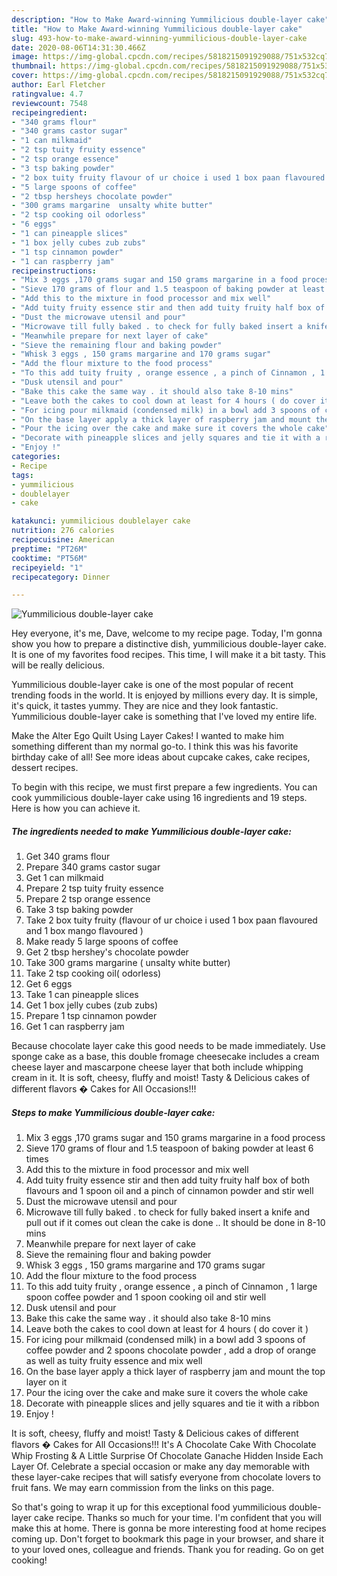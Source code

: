 ```yaml
---
description: "How to Make Award-winning Yummilicious double-layer cake"
title: "How to Make Award-winning Yummilicious double-layer cake"
slug: 493-how-to-make-award-winning-yummilicious-double-layer-cake
date: 2020-08-06T14:31:30.466Z
image: https://img-global.cpcdn.com/recipes/5818215091929088/751x532cq70/yummilicious-double-layer-cake-recipe-main-photo.jpg
thumbnail: https://img-global.cpcdn.com/recipes/5818215091929088/751x532cq70/yummilicious-double-layer-cake-recipe-main-photo.jpg
cover: https://img-global.cpcdn.com/recipes/5818215091929088/751x532cq70/yummilicious-double-layer-cake-recipe-main-photo.jpg
author: Earl Fletcher
ratingvalue: 4.7
reviewcount: 7548
recipeingredient:
- "340 grams flour"
- "340 grams castor sugar"
- "1 can milkmaid"
- "2 tsp tuity fruity essence"
- "2 tsp orange essence"
- "3 tsp baking powder"
- "2 box tuity fruity flavour of ur choice i used 1 box paan flavoured and 1 box mango flavoured "
- "5 large spoons of coffee"
- "2 tbsp hersheys chocolate powder"
- "300 grams margarine  unsalty white butter"
- "2 tsp cooking oil odorless"
- "6 eggs"
- "1 can pineapple slices"
- "1 box jelly cubes zub zubs"
- "1 tsp cinnamon powder"
- "1 can raspberry jam"
recipeinstructions:
- "Mix 3 eggs ,170 grams sugar and 150 grams margarine in a food process"
- "Sieve 170 grams of flour and 1.5 teaspoon of baking powder at least 6 times"
- "Add this to the mixture in food processor and mix well"
- "Add tuity fruity essence stir and then add tuity fruity half box of both flavours and 1 spoon oil and a pinch of cinnamon powder and stir well"
- "Dust the microwave utensil and pour"
- "Microwave till fully baked . to check for fully baked insert a knife and pull out if it comes out clean the cake is done .. It should be done in 8-10 mins"
- "Meanwhile prepare for next layer of cake"
- "Sieve the remaining flour and baking powder"
- "Whisk 3 eggs , 150 grams margarine and 170 grams sugar"
- "Add the flour mixture to the food process"
- "To this add tuity fruity , orange essence , a pinch of Cinnamon , 1 large spoon coffee powder and 1 spoon cooking oil and stir well"
- "Dusk utensil and pour"
- "Bake this cake the same way . it should also take 8-10 mins"
- "Leave both the cakes to cool down at least for 4 hours ( do cover it )"
- "For icing pour milkmaid (condensed milk) in a bowl add 3 spoons of coffee powder and 2 spoons chocolate powder , add a drop of orange as well as tuity fruity essence and mix well"
- "On the base layer apply a thick layer of raspberry jam and mount the top layer on it"
- "Pour the icing over the cake and make sure it covers the whole cake"
- "Decorate with pineapple slices and jelly squares and tie it with a ribbon"
- "Enjoy !"
categories:
- Recipe
tags:
- yummilicious
- doublelayer
- cake

katakunci: yummilicious doublelayer cake 
nutrition: 276 calories
recipecuisine: American
preptime: "PT26M"
cooktime: "PT56M"
recipeyield: "1"
recipecategory: Dinner

---
```



![Yummilicious double-layer cake](https://img-global.cpcdn.com/recipes/5818215091929088/751x532cq70/yummilicious-double-layer-cake-recipe-main-photo.jpg)

Hey everyone, it's me, Dave, welcome to my recipe page. Today, I'm gonna show you how to prepare a distinctive dish, yummilicious double-layer cake. It is one of my favorites food recipes. This time, I will make it a bit tasty. This will be really delicious.

Yummilicious double-layer cake is one of the most popular of recent trending foods in the world. It is enjoyed by millions every day. It is simple, it's quick, it tastes yummy. They are nice and they look fantastic. Yummilicious double-layer cake is something that I've loved my entire life.

Make the Alter Ego Quilt Using Layer Cakes! I wanted to make him something different than my normal go-to. I think this was his favorite birthday cake of all! See more ideas about cupcake cakes, cake recipes, dessert recipes.


To begin with this recipe, we must first prepare a few ingredients. You can cook yummilicious double-layer cake using 16 ingredients and 19 steps. Here is how you can achieve it.

<!--inarticleads1-->

##### The ingredients needed to make Yummilicious double-layer cake:

1. Get 340 grams flour
1. Prepare 340 grams castor sugar
1. Get 1 can milkmaid
1. Prepare 2 tsp tuity fruity essence
1. Prepare 2 tsp orange essence
1. Take 3 tsp baking powder
1. Take 2 box tuity fruity (flavour of ur choice i used 1 box paan flavoured and 1 box mango flavoured )
1. Make ready 5 large spoons of coffee
1. Get 2 tbsp hershey&#39;s chocolate powder
1. Take 300 grams margarine ( unsalty white butter)
1. Take 2 tsp cooking oil( odorless)
1. Get 6 eggs
1. Take 1 can pineapple slices
1. Get 1 box jelly cubes (zub zubs)
1. Prepare 1 tsp cinnamon powder
1. Get 1 can raspberry jam


Because chocolate layer cake this good needs to be made immediately. Use sponge cake as a base, this double fromage cheesecake includes a cream cheese layer and mascarpone cheese layer that both include whipping cream in it. It is soft, cheesy, fluffy and moist! Tasty &amp; Delicious cakes of different flavors � Cakes for All Occasions!!! 

<!--inarticleads2-->

##### Steps to make Yummilicious double-layer cake:

1. Mix 3 eggs ,170 grams sugar and 150 grams margarine in a food process
1. Sieve 170 grams of flour and 1.5 teaspoon of baking powder at least 6 times
1. Add this to the mixture in food processor and mix well
1. Add tuity fruity essence stir and then add tuity fruity half box of both flavours and 1 spoon oil and a pinch of cinnamon powder and stir well
1. Dust the microwave utensil and pour
1. Microwave till fully baked . to check for fully baked insert a knife and pull out if it comes out clean the cake is done .. It should be done in 8-10 mins
1. Meanwhile prepare for next layer of cake
1. Sieve the remaining flour and baking powder
1. Whisk 3 eggs , 150 grams margarine and 170 grams sugar
1. Add the flour mixture to the food process
1. To this add tuity fruity , orange essence , a pinch of Cinnamon , 1 large spoon coffee powder and 1 spoon cooking oil and stir well
1. Dusk utensil and pour
1. Bake this cake the same way . it should also take 8-10 mins
1. Leave both the cakes to cool down at least for 4 hours ( do cover it )
1. For icing pour milkmaid (condensed milk) in a bowl add 3 spoons of coffee powder and 2 spoons chocolate powder , add a drop of orange as well as tuity fruity essence and mix well
1. On the base layer apply a thick layer of raspberry jam and mount the top layer on it
1. Pour the icing over the cake and make sure it covers the whole cake
1. Decorate with pineapple slices and jelly squares and tie it with a ribbon
1. Enjoy !


It is soft, cheesy, fluffy and moist! Tasty &amp; Delicious cakes of different flavors � Cakes for All Occasions!!! It&#39;s A Chocolate Cake With Chocolate Whip Frosting &amp; A Little Surprise Of Chocolate Ganache Hidden Inside Each Layer Of. Celebrate a special occasion or make any day memorable with these layer-cake recipes that will satisfy everyone from chocolate lovers to fruit fans. We may earn commission from the links on this page. 

So that's going to wrap it up for this exceptional food yummilicious double-layer cake recipe. Thanks so much for your time. I'm confident that you will make this at home. There is gonna be more interesting food at home recipes coming up. Don't forget to bookmark this page in your browser, and share it to your loved ones, colleague and friends. Thank you for reading. Go on get cooking!
